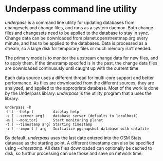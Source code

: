 # Underpass command line utility

*underpass* is a command line utility for updating databases from
changesets and change files, and runs as a system daemon. Both change
files and changesets need to be applied to the database to stay in
sync. Change data can be downloaded from planet.openstreetmap.org
every minute, and has to be applied to the databases. Data is
processed as a stream, so a large disk for temporary files or much
memory isn’t needed.

The primary mode is to monitor the upstream change data for new files,
and to apply them. If the timestamp specifed is in the past, the
change data files are downloaded continuously until caught up with the
current time.

Each data source uses a different thread for multi-core support and
better performance. As files are downloaded from the different
sources, they are analyzed, and applied to the appropriate
database. Most of the work is done by the Underpass
library. *underpass* is the utility program that a uses the library. 

	underpass -h
	-h [ --help ]         display help
	-s [ --server arg]    database server (defaults to localhost)
	-m [ --monitor]       Start monitoring planet
	-t [ --timestamp arg] Starting timestamp
	-i [ --import ] arg   Initialize pgsnapshot database with datafile

By default, *underpass* uses the last date entered into the OSM Stats
datavase as the starting point. A different timestamp can also be
specified using *--timestamp*. All data files downloaded can
optionally be cached to disk, so furthur processing can use those and
save on network time.
